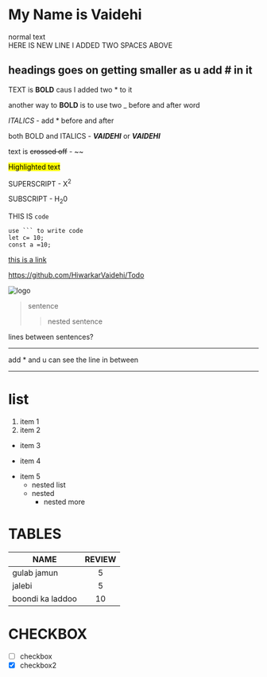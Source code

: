 # My Name is Vaidehi

normal text  
HERE IS NEW LINE I ADDED TWO SPACES ABOVE

## headings goes on getting smaller as u add # in it

TEXT is **BOLD** caus I added two * to it

another way to __BOLD__ is to use two _ before and after word 

*ITALICS* - add * before and after

both BOLD and ITALICS - ***VAIDEHI*** or __*VAIDEHI*__

text is ~~crossed off~~ - ~~

<mark>Highlighted text</mark>

SUPERSCRIPT - X<sup>2</sup>

SUBSCRIPT - H<sub>2</sub>0

THIS IS `code`

```
use ``` to write code
let c= 10;
const a =10;
```

[this is a link](https://github.com/HiwarkarVaidehi/Todo)

<https://github.com/HiwarkarVaidehi/Todo>

![logo](path)

>sentence
>> nested sentence

lines between sentences?
************
add * and u can see the line in between
****************

# list
1. item 1
1. item 2
- item 3
+ item 4
* item 5
    * nested list
    * nested
        * nested more

# __TABLES__

| NAME             | REVIEW  |
| ---------------  | :-----: |
| gulab jamun      | 5       |
| jalebi           | 5       |
| boondi ka laddoo | 10      |

# CHECKBOX

- [ ] checkbox
- [x] checkbox2